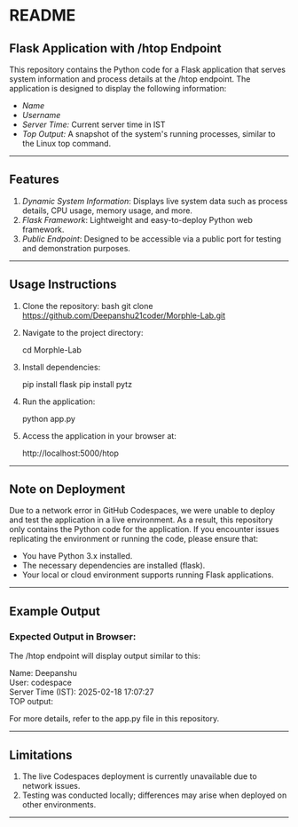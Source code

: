 # README

## Flask Application with /htop Endpoint

This repository contains the Python code for a Flask application that serves system information and process details at the /htop endpoint. The application is designed to display the following information:
- *Name* 
- *Username* 
- *Server Time:* Current server time in IST
- *Top Output:* A snapshot of the system's running processes, similar to the Linux top command.

---

## Features
1. *Dynamic System Information*: Displays live system data such as process details, CPU usage, memory usage, and more.
2. *Flask Framework*: Lightweight and easy-to-deploy Python web framework.
3. *Public Endpoint*: Designed to be accessible via a public port for testing and demonstration purposes.

---

## Usage Instructions
1. Clone the repository:
   bash
   git clone https://github.com/Deepanshu21coder/Morphle-Lab.git
   
2. Navigate to the project directory:
   
   cd Morphle-Lab
   
3. Install dependencies:

   pip install flask
   pip install pytz
   
5. Run the application:
   
   python app.py
   
5. Access the application in your browser at:
   
   http://localhost:5000/htop
   

---

## Note on Deployment

Due to a network error in GitHub Codespaces, we were unable to deploy and test the application in a live environment. As a result, this repository only contains the Python code for the application. If you encounter issues replicating the environment or running the code, please ensure that:
- You have Python 3.x installed.
- The necessary dependencies are installed (flask).
- Your local or cloud environment supports running Flask applications.

---

## Example Output

### Expected Output in Browser:
The /htop endpoint will display output similar to this:


Name: Deepanshu  
User: codespace  
Server Time (IST): 2025-02-18 17:07:27  
TOP output:  
<Linux top command output>


For more details, refer to the app.py file in this repository.

---

## Limitations
1. The live Codespaces deployment is currently unavailable due to network issues.
2. Testing was conducted locally; differences may arise when deployed on other environments.

---
